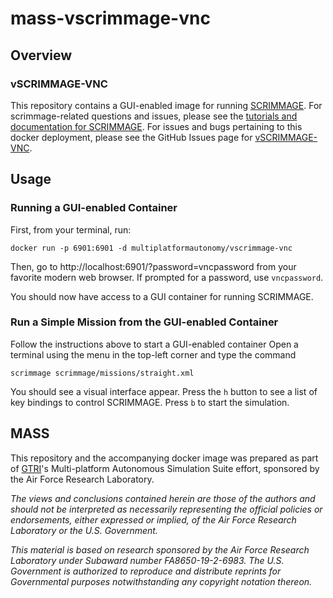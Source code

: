 # mass-vscrimmage-vnc

## Overview
### vSCRIMMAGE-VNC
This repository contains a GUI-enabled image for running [SCRIMMAGE](https://github.com/gtri/scrimmage).  For scrimmage-related questions and issues, please see the [tutorials and documentation for SCRIMMAGE](http://scrimmagesim.org).  For issues and bugs pertaining to this docker deployment, please see the GitHub Issues page for [vSCRIMMAGE-VNC](https://github.com/Multiplatform-Autonomy-Simulation-Suite/mass-vscrimmage-vnc).

## Usage
### Running a GUI-enabled Container
First, from your terminal, run:
```
docker run -p 6901:6901 -d multiplatformautonomy/vscrimmage-vnc
```
Then, go to http://localhost:6901/?password=vncpassword from your favorite modern web browser.
If prompted for a password, use `vncpassword`.

You should now have access to a GUI container for running SCRIMMAGE.

### Run a Simple Mission from the GUI-enabled Container
Follow the instructions above to start a GUI-enabled container
Open a terminal using the menu in the top-left corner and type the command
```
scrimmage scrimmage/missions/straight.xml
```

You should see a visual interface appear.  Press the `h` button to see a list of key bindings to control SCRIMMAGE.  Press `b` to start the simulation.

## MASS
This repository and the accompanying docker image was prepared as part of [GTRI](https://gtri.gatech.edu)'s Multi-platform Autonomous Simulation Suite effort, sponsored by the Air Force Research Laboratory.

*The views and conclusions contained herein are those of the authors and should not be interpreted as necessarily representing the official policies or endorsements, either expressed or implied, of the Air Force Research Laboratory or the U.S. Government.*

*This material is based on research sponsored by the Air Force Research Laboratory under Subaward number FA8650-19-2-6983. The U.S. Government is authorized to reproduce and distribute reprints for Governmental purposes notwithstanding any copyright notation thereon.*
